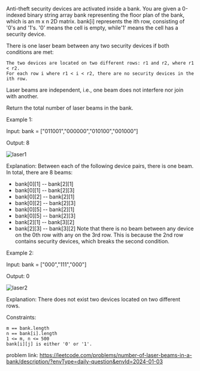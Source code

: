 Anti-theft security devices are activated inside a bank. You are given a 0-indexed binary string array bank representing the floor plan of the bank, which is an m x n 2D matrix. bank[i] represents the ith row, consisting of '0's and '1's. '0' means the cell is empty, while'1' means the cell has a security device.

There is one laser beam between any two security devices if both conditions are met:

    The two devices are located on two different rows: r1 and r2, where r1 < r2.
    For each row i where r1 < i < r2, there are no security devices in the ith row.

Laser beams are independent, i.e., one beam does not interfere nor join with another.

Return the total number of laser beams in the bank.

Example 1:

Input: bank = ["011001","000000","010100","001000"]

Output: 8

![laser1](https://github.com/SnowScriptWinterOfCode/LeetCode_Q/assets/97434896/15db5701-e0a6-44b1-bf2e-411bcb039e7a)

Explanation: Between each of the following device pairs, there is one beam. In total, there are 8 beams:
 * bank[0][1] -- bank[2][1]
 * bank[0][1] -- bank[2][3]
 * bank[0][2] -- bank[2][1]
 * bank[0][2] -- bank[2][3]
 * bank[0][5] -- bank[2][1]
 * bank[0][5] -- bank[2][3]
 * bank[2][1] -- bank[3][2]
 * bank[2][3] -- bank[3][2]
Note that there is no beam between any device on the 0th row with any on the 3rd row.
This is because the 2nd row contains security devices, which breaks the second condition.

Example 2:

Input: bank = ["000","111","000"]

Output: 0

![laser2](https://github.com/SnowScriptWinterOfCode/LeetCode_Q/assets/97434896/779d000a-a77c-48c0-81fb-ddc0f5200ff6)


Explanation: There does not exist two devices located on two different rows.



Constraints:

    m == bank.length
    n == bank[i].length
    1 <= m, n <= 500
    bank[i][j] is either '0' or '1'.

 problem link: https://leetcode.com/problems/number-of-laser-beams-in-a-bank/description/?envType=daily-question&envId=2024-01-03
